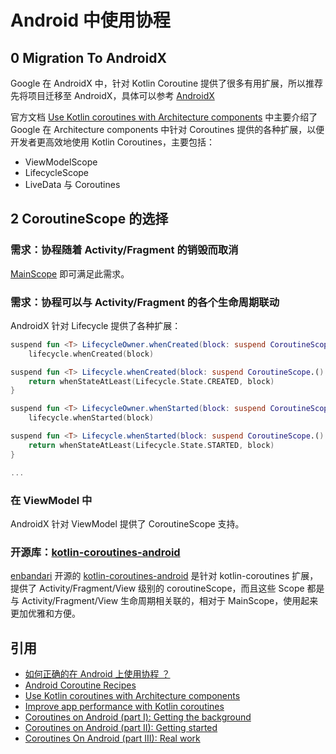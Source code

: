 # Android 中使用协程

## 0 Migration To AndroidX

Google 在 AndroidX 中，针对 Kotlin Coroutine 提供了很多有用扩展，所以推荐先将项目迁移至 AndroidX，具体可以参考 [AndroidX](../Android/08-Architecture/Jetpack-AndroidX.md)

官方文档 [Use Kotlin coroutines with Architecture components](https://developer.android.com/topic/libraries/architecture/coroutines) 中主要介绍了 Google 在 Architecture components 中针对 Coroutines 提供的各种扩展，以便开发者更高效地使用 Kotlin Coroutines，主要包括：

- ViewModelScope
- LifecycleScope
- LiveData 与 Coroutines

## 2 CoroutineScope 的选择

### 需求：协程随着 Activity/Fragment 的销毁而取消

[MainScope](https://kotlin.github.io/kotlinx.coroutines/kotlinx-coroutines-core/kotlinx.coroutines/-main-scope.html) 即可满足此需求。

### 需求：协程可以与 Activity/Fragment 的各个生命周期联动

AndroidX 针对 Lifecycle 提供了各种扩展：

```kotlin
suspend fun <T> LifecycleOwner.whenCreated(block: suspend CoroutineScope.() -> T): T =
    lifecycle.whenCreated(block)

suspend fun <T> Lifecycle.whenCreated(block: suspend CoroutineScope.() -> T): T {
    return whenStateAtLeast(Lifecycle.State.CREATED, block)
}

suspend fun <T> LifecycleOwner.whenStarted(block: suspend CoroutineScope.() -> T): T =
    lifecycle.whenStarted(block)

suspend fun <T> Lifecycle.whenStarted(block: suspend CoroutineScope.() -> T): T {
    return whenStateAtLeast(Lifecycle.State.STARTED, block)
}

...

```

### 在 ViewModel 中

AndroidX 针对 ViewModel 提供了 CoroutineScope 支持。

### 开源库：[kotlin-coroutines-android](https://github.com/enbandari/kotlin-coroutines-android)

[enbandari](https://github.com/enbandari) 开源的 [kotlin-coroutines-android](https://github.com/enbandari/kotlin-coroutines-android) 是针对 kotlin-coroutines 扩展，提供了 Activity/Fragment/View 级别的 coroutineScope，而且这些 Scope 都是与 Activity/Fragment/View 生命周期相关联的，相对于 MainScope，使用起来更加优雅和方便。

## 引用

- [如何正确的在 Android 上使用协程 ？](https://juejin.im/post/5d5d5aac51882549be53b75b)
- [Android Coroutine Recipes](https://speakerdeck.com/dmytrodanylyk/android-coroutine-recipes)
- [Use Kotlin coroutines with Architecture components](https://developer.android.com/topic/libraries/architecture/coroutines)
- [Improve app performance with Kotlin coroutines](https://developer.android.com/kotlin/coroutines)
- [Coroutines on Android (part I): Getting the background](https://medium.com/androiddevelopers/coroutines-on-android-part-i-getting-the-background-3e0e54d20bb)
- [Coroutines on Android (part II): Getting started](https://medium.com/androiddevelopers/coroutines-on-android-part-ii-getting-started-3bff117176dd)
- [Coroutines On Android (part III): Real work](https://medium.com/androiddevelopers/coroutines-on-android-part-iii-real-work-2ba8a2ec2f45)
